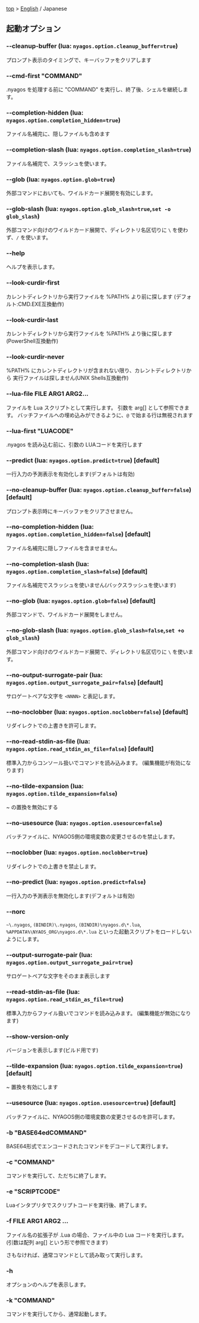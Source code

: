 [top](../README_ja.md) &gt; [English](./02-Options_en.md) / Japanese

## 起動オプション

### --cleanup-buffer (lua: `nyagos.option.cleanup_buffer=true`)
プロンプト表示のタイミングで、キーバッファをクリアします

### --cmd-first "COMMAND"
.nyagos を処理する前に "COMMAND" を実行し、終了後、シェルを継続します。

### --completion-hidden (lua: `nyagos.option.completion_hidden=true`)
ファイル名補完に、隠しファイルも含めます

### --completion-slash (lua: `nyagos.option.completion_slash=true`)
ファイル名補完で、スラッシュを使います。

### --glob (lua: `nyagos.option.glob=true`)
外部コマンドにおいても、ワイルドカード展開を有効にします。

### --glob-slash (lua: `nyagos.option.glob_slash=true`,`set -o glob_slash`)
外部コマンド向けのワイルドカード展開で、ディレクトリ名区切りに `\` を使わず、`/` を使います。

### --help
ヘルプを表示します。

### --look-curdir-first
カレントディレクトリから実行ファイルを %PATH% より前に探します
(デフォルト:CMD.EXE互換動作)

### --look-curdir-last
カレントディレクトリから実行ファイルを %PATH% より後に探します
(PowerShell互換動作)

### --look-curdir-never
%PATH% にカレントディレクトリが含まれない限り、カレントディレクトリから
実行ファイルは探しません(UNIX Shells互換動作)

### --lua-file FILE ARG1 ARG2...
ファイルを Lua スクリプトとして実行します。
引数を arg[] として参照できます。
バッチファイルへの埋め込みができるように、`@` で始まる行は無視されます

### --lua-first "LUACODE"
.nyagos を読み込む前に、引数の LUAコードを実行します

### --predict (lua: `nyagos.option.predict=true`) [default]
一行入力の予測表示を有効化します(デフォルトは有効)

### --no-cleanup-buffer (lua: `nyagos.option.cleanup_buffer=false`) [default]
プロンプト表示時にキーバッファをクリアさせません。

### --no-completion-hidden (lua: `nyagos.option.completion_hidden=false`) [default]
ファイル名補完に隠しファイルを含ませません。

### --no-completion-slash (lua: `nyagos.option.completion_slash=false`) [default]
ファイル名補完でスラッシュを使いません(バックスラッシュを使います)

### --no-glob (lua: `nyagos.option.glob=false`) [default]
外部コマンドで、ワイルドカード展開をしません。

### --no-glob-slash (lua: `nyagos.option.glob_slash=false`,`set +o glob_slash`)
外部コマンド向けのワイルドカード展開で、ディレクトリ名区切りに `\` を使います。

### --no-output-surrogate-pair (lua: `nyagos.option.output_surrogate_pair=false`) [default]
サロゲートペアな文字を `<NNNN>` と表記します。

### --no-noclobber (lua: `nyagos.option.noclobber=false`) [default]
リダイレクトでの上書きを許可します。

### --no-read-stdin-as-file (lua: `nyagos.option.read_stdin_as_file=false`) [default]
標準入力からコンソール扱いでコマンドを読み込みます。
(編集機能が有効になります)

### --no-tilde-expansion (lua: `nyagos.option.tilde_expansion=false`)
~ の置換を無効にする

### --no-usesource (lua: `nyagos.option.usesource=false`)
バッチファイルに、NYAGOS側の環境変数の変更させるのを禁止します。

### --noclobber (lua: `nyagos.option.noclobber=true`)
リダイレクトでの上書きを禁止します。

### --no-predict (lua: `nyagos.option.predict=false`)
一行入力の予測表示を無効化します(デフォルトは有効)

### --norc
`~\.nyagos`, `(BINDIR)\.nyagos`, `(BINDIR)\nyagos.d\*.lua`, `%APPDATA%\NYAOS_ORG\nyagos.d\*.lua` といった起動スクリプトをロードしないようにします。

### --output-surrogate-pair (lua: `nyagos.option.output_surrogate_pair=true`)
サロゲートペアな文字をそのまま表示します

### --read-stdin-as-file (lua: `nyagos.option.read_stdin_as_file=true`)
標準入力からファイル扱いでコマンドを読み込みます。
(編集機能が無効になります)

### --show-version-only
バージョンを表示します(ビルド用です)

### --tilde-expansion (lua: `nyagos.option.tilde_expansion=true`) [default]
~ 置換を有効にします

### --usesource (lua: `nyagos.option.usesource=true`) [default]
バッチファイルに、NYAGOS側の環境変数の変更させるのを許可します。

### -b "BASE64edCOMMAND"
BASE64形式でエンコードされたコマンドをデコードして実行します。

### -c "COMMAND"
コマンドを実行して、ただちに終了します。

### -e "SCRIPTCODE"
Luaインタプリタでスクリプトコードを実行後、終了します。

### -f FILE ARG1 ARG2 ...
ファイル名の拡張子が .Lua の場合、ファイル中の Lua コードを実行します。
(引数は配列 arg[] という形で参照できます)

さもなければ、通常コマンドとして読み取って実行します。

### -h
オプションのヘルプを表示します。

### -k "COMMAND"
コマンドを実行してから、通常起動します。

<!-- set:fenc=utf8: -->
